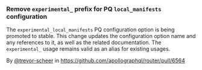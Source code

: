 ### Remove `experimental_` prefix for PQ `local_manifests` configuration

The `experimental_local_manifests` PQ configuration option is being promoted to stable. This change updates the configuration option name and any references to it, as well as the related documentation. The `experimental_` usage remains valid as an alias for existing usages.

By [@trevor-scheer](https://github.com/trevor-scheer) in https://github.com/apollographql/router/pull/6564